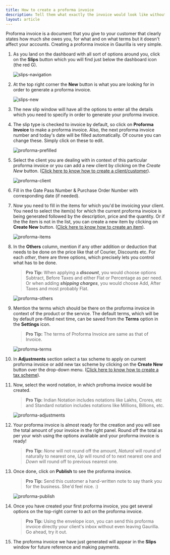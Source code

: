 ```yaml
---
title: How to create a proforma invoice
description: Tell them what exactly the invoice would look like without affecting your accounts
layout: article
---
```

Proforma invoice is a document that you give to your customer that clearly states how much she owes you, for what and on what terms but it doesn't affect your accounts. Creating a proforma invoice in Gaurilla is very simple.

1. As you land on the dashboard with all sort of options around you, click on the **Slips** button which you will find just below the dashboard icon (the red G).

    ![slips-navigation]({{site.url}}/images/navigation/slips.png)

2. At the top right corner the **New** button is what you are looking for in order to generate a proforma invoice.

    ![slips-new]({{site.url}}/images/slips/new-navigation.png)

3. The new slip window will have all the options to enter all the details which you need to specify in order to generate your proforma invoice.

4. The slip type is checked to invoice by default, so click on **Proforma Invoice** to make a proforma invoice. Also, the next proforma invoice number and today's date will be filled automatically. Of course you can change these. Simply click on these to edit.

    ![proforma-prefilled]({{site.url}}/images/slips/proforma-prefilled.png)

5. Select the client you are dealing with in context of this particular proforma invoice or you can add a new client by clicking on the *Create New* button. ([Click here to know how to create a client/customer]({{site.url}}/articles/how-to-create-a-client)).

    ![proforma-client]({{site.url}}/images/slips/proforma-client.png)

6. Fill in the Gate Pass Number & Purchase Order Number with corresponding date (if needed).

7. Now you need to fill in the items for which you'd be invoicing your client. You need to select the item(s) for which the current proforma invoice is being generated followed by the description, price and the quantity. Or if the the item is not in the list, you can create a new item by clicking on **Create New** button. ([Click here to know how to create an item]({{site.url}}/articles/how-to-create-an-item)).

    ![proforma-items]({{site.url}}/images/slips/proforma-items.png)

8. In the **Others** column, mention if any other addition or deduction that needs to be done on the price like that of Courier, Discounts etc. For each *other*, there are three options, which precisely lets you control what has to be done.
    
    > **Pro Tip:** When applying a **_discount_**, you would choose options Subtract, Before Taxes and either Flat or Percentage as per need. Or when adding **_shipping charges_**, you would choose Add, After Taxes and most probably Flat.

    ![proforma-others]({{site.url}}/images/slips/proforma-others.png)

9. Mention the terms which should be there on the proforma invoice in context of the product or the service. The default terms, which will be by default pre-filled next time, can be saved from the **Terms** option in the **Settings** icon.

    > **Pro Tip:** The terms of Proforma Invoice are same as that of Invoice.

    ![proforma-terms]({{site.url}}/images/slips/terms.png)

10. In **Adjustments** section select a tax scheme to apply on current proforma invoice or add new tax scheme by clicking on the **Create New** button over the drop-down menu. ([Click here to know how to create a tax scheme]({{site.url}}/articles/how-to-create-a-tax-scheme)).

11. Now, select the word notation, in which profroma invoice would be created.
    
    > **Pro Tip:** Indian Notation includes notations like Lakhs, Crores, etc and Standard notation includes notations like Millions, Billions, etc.

    ![proforma-adjustments]({{site.url}}/images/slips/adjustments.png)

12. Your proforma invoice is almost ready for the creation and you will see the total amount of your invoice in the right panel. Round off the total as per your wish using the options available and your proforma invoice is ready!
    
    > **Pro Tip:** _None_ will not round off the amount, _Natural_ will round of naturally to nearest one, _Up_ will round of to next nearest one and _Down_ will round off to previous nearest one.

13. Once done, click on **Publish** to see the proforma invoice.

    > **Pro Tip:** Send this customer a hand-written note to say thank you for the business. She'd feel nice. :)

    ![proforma-publish]({{site.url}}/images/slips/proforma-publish.png)

14. Once you have created your first proforma invoice, you get several options on the top-right corner to act on the proforma invoice.
    
    > **Pro Tip:** Using the envelope icon, you can send this proforma invoice directly your client's inbox without even leaving Gaurilla. Go ahead, try it out.

15. The proforma invoice we have just generated will appear in the **Slips** window for future reference and making payments.